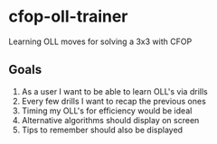 # cfop-oll-trainer
Learning OLL moves for solving a 3x3 with CFOP

## Goals

1. As a user I want to be able to learn OLL's via drills
2. Every few drills I want to recap the previous ones
3. Timing my OLL's for efficiency would be ideal
4. Alternative algorithms should display on screen
5. Tips to remember should also be displayed
